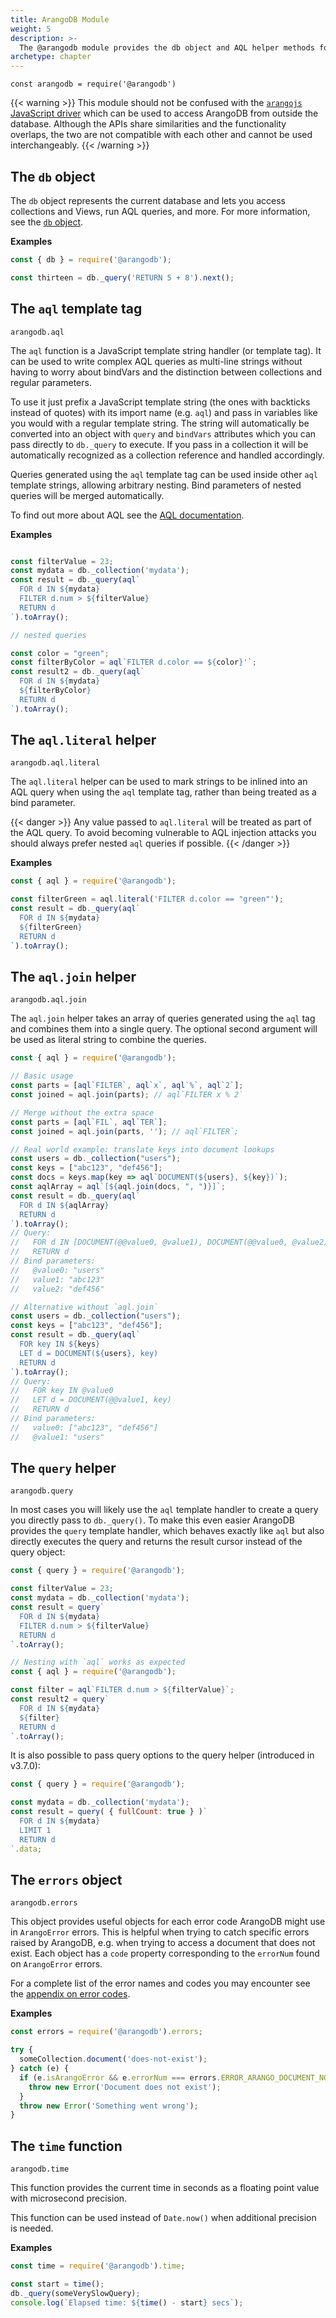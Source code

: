 ```yaml
---
title: ArangoDB Module
weight: 5
description: >-
  The @arangodb module provides the db object and AQL helper methods for Foxx, arangosh etc.
archetype: chapter
---
```

`const arangodb = require('@arangodb')`

{{< warning >}}
This module should not be confused with the
[`arangojs` JavaScript driver](https://github.com/arangodb/arangojs)
which can be used to access ArangoDB from outside the database. Although the
APIs share similarities and the functionality overlaps, the two are not
compatible with each other and cannot be used interchangeably.
{{< /warning >}}

## The `db` object

The `db` object represents the current database and lets you access collections
and Views, run AQL queries, and more. For more information, see the
[`db` object](db-object.md).

**Examples**

```js
const { db } = require('@arangodb');

const thirteen = db._query('RETURN 5 + 8').next();
```

## The `aql` template tag

`arangodb.aql`

The `aql` function is a JavaScript template string handler (or template tag).
It can be used to write complex AQL queries as multi-line strings without
having to worry about bindVars and the distinction between collections
and regular parameters.

To use it just prefix a JavaScript template string (the ones with backticks
instead of quotes) with its import name (e.g. `aql`) and pass in variables
like you would with a regular template string. The string will automatically
be converted into an object with `query` and `bindVars` attributes which you
can pass directly to `db._query` to execute. If you pass in a collection it
will be automatically recognized as a collection reference
and handled accordingly.

Queries generated using the `aql` template tag can
be used inside other `aql` template strings, allowing arbitrary nesting. Bind
parameters of nested queries will be merged automatically.

To find out more about AQL see the [AQL documentation](../../../aql/_index.md).

**Examples**

```js

const filterValue = 23;
const mydata = db._collection('mydata');
const result = db._query(aql`
  FOR d IN ${mydata}
  FILTER d.num > ${filterValue}
  RETURN d
`).toArray();

// nested queries

const color = "green";
const filterByColor = aql`FILTER d.color == ${color}'`;
const result2 = db._query(aql`
  FOR d IN ${mydata}
  ${filterByColor}
  RETURN d
`).toArray();
```

## The `aql.literal` helper

`arangodb.aql.literal`

The `aql.literal` helper can be used to mark strings to be inlined into an AQL
query when using the `aql` template tag, rather than being treated as a bind
parameter.

{{< danger >}}
Any value passed to `aql.literal` will be treated as part of the AQL query.
To avoid becoming vulnerable to AQL injection attacks you should always prefer
nested `aql` queries if possible.
{{< /danger >}}

**Examples**

```js
const { aql } = require('@arangodb');

const filterGreen = aql.literal('FILTER d.color == "green"');
const result = db._query(aql`
  FOR d IN ${mydata}
  ${filterGreen}
  RETURN d
`).toArray();
```

## The `aql.join` helper

`arangodb.aql.join`

The `aql.join` helper takes an array of queries generated using the `aql` tag
and combines them into a single query. The optional second argument will be
used as literal string to combine the queries.

```js
const { aql } = require('@arangodb');

// Basic usage
const parts = [aql`FILTER`, aql`x`, aql`%`, aql`2`];
const joined = aql.join(parts); // aql`FILTER x % 2`

// Merge without the extra space
const parts = [aql`FIL`, aql`TER`];
const joined = aql.join(parts, ''); // aql`FILTER`;

// Real world example: translate keys into document lookups
const users = db._collection("users");
const keys = ["abc123", "def456"];
const docs = keys.map(key => aql`DOCUMENT(${users}, ${key})`);
const aqlArray = aql`[${aql.join(docs, ", ")}]`;
const result = db._query(aql`
  FOR d IN ${aqlArray}
  RETURN d
`).toArray();
// Query:
//   FOR d IN [DOCUMENT(@@value0, @value1), DOCUMENT(@@value0, @value2)]
//   RETURN d
// Bind parameters:
//   @value0: "users"
//   value1: "abc123"
//   value2: "def456"

// Alternative without `aql.join`
const users = db._collection("users");
const keys = ["abc123", "def456"];
const result = db._query(aql`
  FOR key IN ${keys}
  LET d = DOCUMENT(${users}, key)
  RETURN d
`).toArray();
// Query:
//   FOR key IN @value0
//   LET d = DOCUMENT(@@value1, key)
//   RETURN d
// Bind parameters:
//   value0: ["abc123", "def456"]
//   @value1: "users"
```

## The `query` helper

`arangodb.query`

In most cases you will likely use the `aql` template handler to create a query
you directly pass to `db._query()`. To make this even easier ArangoDB provides
the `query` template handler, which behaves exactly like `aql` but also directly
executes the query and returns the result cursor instead of the query object:

```js
const { query } = require('@arangodb');

const filterValue = 23;
const mydata = db._collection('mydata');
const result = query`
  FOR d IN ${mydata}
  FILTER d.num > ${filterValue}
  RETURN d
`.toArray();

// Nesting with `aql` works as expected
const { aql } = require('@arangodb');

const filter = aql`FILTER d.num > ${filterValue}`;
const result2 = query`
  FOR d IN ${mydata}
  ${filter}
  RETURN d
`.toArray();
```

It is also possible to pass query options to the query helper
(introduced in v3.7.0):

```js
const { query } = require('@arangodb');

const mydata = db._collection('mydata');
const result = query( { fullCount: true } )`
  FOR d IN ${mydata}
  LIMIT 1
  RETURN d
`.data;
```

## The `errors` object

`arangodb.errors`

This object provides useful objects for each error code ArangoDB might use in
`ArangoError` errors. This is helpful when trying to catch specific errors
raised by ArangoDB, e.g. when trying to access a document that does not exist.
Each object has a `code` property corresponding to the `errorNum` found on
`ArangoError` errors.

For a complete list of the error names and codes you may encounter see the
[appendix on error codes](../../error-codes-and-meanings.md).

**Examples**

```js
const errors = require('@arangodb').errors;

try {
  someCollection.document('does-not-exist');
} catch (e) {
  if (e.isArangoError && e.errorNum === errors.ERROR_ARANGO_DOCUMENT_NOT_FOUND.code) {
    throw new Error('Document does not exist');
  }
  throw new Error('Something went wrong');
}
```

## The `time` function

`arangodb.time`

This function provides the current time in seconds as a floating point value
with microsecond precision.

This function can be used instead of `Date.now()` when additional precision
is needed.

**Examples**

```js
const time = require('@arangodb').time;

const start = time();
db._query(someVerySlowQuery);
console.log(`Elapsed time: ${time() - start} secs`);
```
